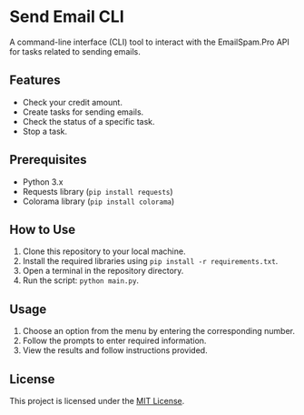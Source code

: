 # Send Email CLI

A command-line interface (CLI) tool to interact with the EmailSpam.Pro API for tasks related to sending emails.

## Features

- Check your credit amount.
- Create tasks for sending emails.
- Check the status of a specific task.
- Stop a task.

## Prerequisites

- Python 3.x
- Requests library (`pip install requests`)
- Colorama library (`pip install colorama`)

## How to Use

1. Clone this repository to your local machine.
2. Install the required libraries using `pip install -r requirements.txt`.
3. Open a terminal in the repository directory.
4. Run the script: `python main.py`.

## Usage

1. Choose an option from the menu by entering the corresponding number.
2. Follow the prompts to enter required information.
3. View the results and follow instructions provided.

## License

This project is licensed under the [MIT License](LICENSE).
